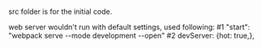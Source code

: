 src folder is for the initial code.

web server wouldn't run with default settings, used following:
#1 "start": "webpack serve --mode development --open"
#2 devServer: {hot: true,},
